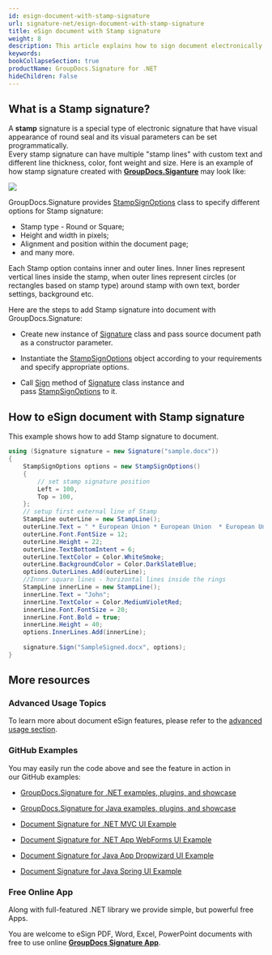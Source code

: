 ```yaml
---
id: esign-document-with-stamp-signature
url: signature-net/esign-document-with-stamp-signature
title: eSign document with Stamp signature
weight: 8
description: This article explains how to sign document electronically with generated Stamp signatures by GroupDocs.Signature API.
keywords: 
bookCollapseSection: true
productName: GroupDocs.Signature for .NET
hideChildren: False
---
```

## What is a Stamp signature?

A **stamp** signature is a special type of electronic signature that have visual appearance of round seal and its visual parameters can be set programmatically.   
Every stamp signature can have multiple "stamp lines" with custom text and different line thickness, color, font weight and size. Here is an example of how stamp signature created with [**GroupDocs.Siganture**](https://products.groupdocs.com/signature/net) may look like: 

![](https://wiki.lisbon.dynabic.com/download/thumbnails/29426699/Stamp.png?version=1&modificationDate=1581433259000&api=v2)

GroupDocs.Signature provides [StampSignOptions](https://apireference.groupdocs.com/net/signature/groupdocs.signature.options/stampsignoptions) class to specify different options for Stamp signature:

*   Stamp type - Round or Square;
*   Height and width in pixels;
*   Alignment and position within the document page;
*   and many more.

Each Stamp option contains inner and outer lines. Inner lines represent vertical lines inside the stamp, when outer lines represent circles (or rectangles based on stamp type) around stamp with own text, border settings, background etc.

Here are the steps to add Stamp signature into document with GroupDocs.Signature:

*   Create new instance of [Signature](https://apireference.groupdocs.com/net/signature/groupdocs.signature/signature) class and pass source document path as a constructor parameter.
    
*   Instantiate the [StampSignOptions](https://apireference.groupdocs.com/net/signature/groupdocs.signature.options/stampsignoptions) object according to your requirements and specify appropriate options.
    
*   Call [Sign](https://apireference.groupdocs.com/net/signature/groupdocs.signature/signature/methods/sign) method of [Signature](https://apireference.groupdocs.com/net/signature/groupdocs.signature/signature) class instance and pass [StampSignOptions](https://apireference.groupdocs.com/net/signature/groupdocs.signature.options/stampsignoptions) to it.
    

## How to eSign document with Stamp signature 

This example shows how to add Stamp signature to document.

```csharp
using (Signature signature = new Signature("sample.docx"))
{
    StampSignOptions options = new StampSignOptions()
    {
        // set stamp signature position
        Left = 100,
        Top = 100,
    };
    // setup first external line of Stamp
    StampLine outerLine = new StampLine();
    outerLine.Text = " * European Union * European Union  * European Union  *";
    outerLine.Font.FontSize = 12;
    outerLine.Height = 22;
    outerLine.TextBottomIntent = 6;
    outerLine.TextColor = Color.WhiteSmoke;
    outerLine.BackgroundColor = Color.DarkSlateBlue;
    options.OuterLines.Add(outerLine);
    //Inner square lines - horizontal lines inside the rings
    StampLine innerLine = new StampLine();
    innerLine.Text = "John";
    innerLine.TextColor = Color.MediumVioletRed;
    innerLine.Font.FontSize = 20;
    innerLine.Font.Bold = true;
    innerLine.Height = 40;
    options.InnerLines.Add(innerLine);
   
    signature.Sign("SampleSigned.docx", options);
}
```

## More resources

### Advanced Usage Topics

To learn more about document eSign features, please refer to the [advanced usage section](Advanced%2Busage.html).

### GitHub Examples 

You may easily run the code above and see the feature in action in our GitHub examples:

*   [GroupDocs.Signature for .NET examples, plugins, and showcase](https://github.com/groupdocs-signature/GroupDocs.Signature-for-.NET)
    
*   [GroupDocs.Signature for Java examples, plugins, and showcase](https://github.com/groupdocs-signature/GroupDocs.Signature-for-Java)
    
*   [Document Signature for .NET MVC UI Example](https://github.com/groupdocs-signature/GroupDocs.Signature-for-.NET-MVC) 
    
*   [Document Signature for .NET App WebForms UI Example](https://github.com/groupdocs-signature/GroupDocs.Signature-for-.NET-WebForms)
    
*   [Document Signature for Java App Dropwizard UI Example](https://github.com/groupdocs-signature/GroupDocs.Signature-for-Java-Dropwizard)
    
*   [Document Signature for Java Spring UI Example](https://github.com/groupdocs-signature/GroupDocs.Signature-for-Java-Spring)
    

### Free Online App 

Along with full-featured .NET library we provide simple, but powerful free Apps.

You are welcome to eSign PDF, Word, Excel, PowerPoint documents with free to use online **[GroupDocs Signature App](https://products.groupdocs.app/signature)**.
